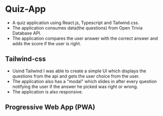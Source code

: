 # Quiz-App
- A quiz application using React.js, Typescript and Tailwind.css.
- The application consumes data(the questions) from Open Trivia Database API.
- The application compares the user answer with the correct answer and adds the score if the user is right.

## Tailwind-css
- Usind Tailwind I was able to create a simple UI which displays the questions from the api and gets the user choice from the user.
- The application also has a "modal" which slides in after every question notifying the user if the answer he picked was right or wrong.
- The application is also responsive.

## Progressive Web App (PWA)

